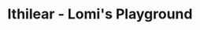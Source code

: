 ---
title: "Ithilear - Lomi's Playground"
externalUrl: "https://www.ithilear.com/sewing-patterns-for-ball-jointed-dolls.html"
cascade:
  showReadingTime: false
---